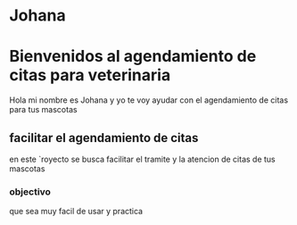 # Johana
# Bienvenidos al agendamiento de citas para veterinaria

Hola mi nombre es Johana y yo te voy ayudar con el agendamiento de citas para tus mascotas
##  facilitar el agendamiento de citas
en este `royecto se busca facilitar el tramite y la atencion de citas de tus mascotas
### objectivo
que sea muy facil de usar y practica
